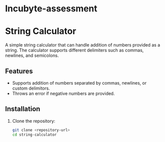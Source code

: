 # Incubyte-assessment
# String Calculator

A simple string calculator that can handle addition of numbers provided as a string. The calculator supports different delimiters such as commas, newlines, and semicolons.

## Features

- Supports addition of numbers separated by commas, newlines, or custom delimitors.
- Throws an error if negative numbers are provided.

## Installation

1. Clone the repository:
   ```bash
   git clone <repository-url>
   cd string-calculator
